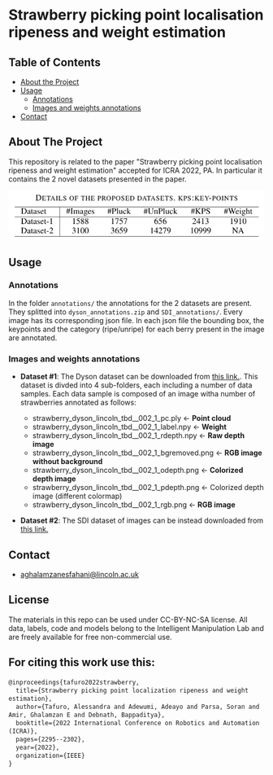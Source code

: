
# Strawberry picking point localisation ripeness and weight estimation

<!-- TABLE OF CONTENTS -->
## Table of Contents

* [About the Project](#about-the-project)
* [Usage](#usage)
  * [Annotations](#annotations)
  * [Images and weights annotations](#images-and-weights-annotations)
* [Contact](#contact)


## About The Project

This repository is related to the paper "Strawberry picking point localisation ripeness and weight estimation" accepted for ICRA 2022, PA. 
In particular it contains the 2 novel datasets presented in the paper.

![table](table.png)


## Usage

### Annotations

In the folder ```annotations/``` the annotations for the 2 datasets are present. They splitted into ```dyson_annotations.zip``` and ```SDI_annotations/```. Every image has its corresponding json file. In each json file the bounding box, the keypoints and the category (ripe/unripe) for each berry present in the image are annotated.

### Images and weights annotations

- **Dataset #1**:  The Dyson dataset can be downloaded from [this link.](https://drive.google.com/drive/folders/1meEKYLgdQpUgkpeqM6VgzHmJg0gNTCx0?usp=sharing). 
This dataset is divded into 4 sub-folders, each including a number of data samples. Each data sample is composed of an image witha number of strawberries annotated as follows: 
    * strawberry_dyson_lincoln_tbd__002_1_pc.ply  <- **Point cloud**
    * strawberry_dyson_lincoln_tbd__002_1_label.npy  <- **Weight**
    * strawberry_dyson_lincoln_tbd__002_1_rdepth.npy  <- **Raw depth image**
    * strawberry_dyson_lincoln_tbd__002_1_bgremoved.png  <- **RGB image without background** 
    * strawberry_dyson_lincoln_tbd__002_1_odepth.png  <- **Colorized depth image**
    * strawberry_dyson_lincoln_tbd__002_1_pdepth.png  <- Colorized depth image (different colormap)
    * strawberry_dyson_lincoln_tbd__002_1_rgb.png  <- **RGB image**
  

- **Dataset #2**: The SDI dataset of images can be instead downloaded from [this link.](https://strawdi.github.io)

## Contact 

- aghalamzanesfahani@lincoln.ac.uk


## License

The materials in this repo can be used under CC-BY-NC-SA license. All data, labels, code and models belong to the Intelligent Manipulation Lab and are freely available for free non-commercial use. 

## For citing this work use this:
```
@inproceedings{tafuro2022strawberry,
  title={Strawberry picking point localization ripeness and weight estimation},
  author={Tafuro, Alessandra and Adewumi, Adeayo and Parsa, Soran and Amir, Ghalamzan E and Debnath, Bappaditya},
  booktitle={2022 International Conference on Robotics and Automation (ICRA)},
  pages={2295--2302},
  year={2022},
  organization={IEEE}
}
```

